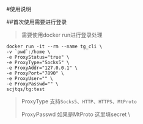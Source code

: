 #使用说明

##首次使用需要进行登录
> 需要使用docker run进行登录处理
```shell
docker run -it --rm --name tg_cli \
-v `pwd`:/home \
-e ProxyStatus="true" \
-e ProxyType="Socks5" \
-e ProxyAddr="127.0.0.1" \
-e ProxyPort="7890" \
-e ProxyUser="" \
-e ProxyPasswd="" \
scjtqs/tg:test
```
>  ProxyType 支持`Socks5`、`HTTP`、`HTTPS`、`MtProto`
> 
>  ProxyPasswd 如果是MtProto 这里填secret \

